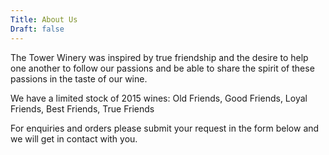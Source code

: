 ```yaml
---
Title: About Us
Draft: false
---
```


The Tower Winery was inspired by true friendship and the desire to help one another to follow our passions and be able to share the spirit of these passions in the taste of our wine.

We have a limited stock of 2015 wines:
Old Friends,
Good Friends,
Loyal Friends,
Best Friends,
True Friends

For enquiries and orders please submit your request in the form below and we will get in contact with you.
